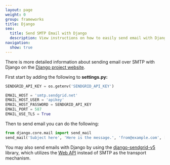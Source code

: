 ```yaml
---
layout: page
weight: 0
group: frameworks
title: Django
seo:
  title: Send SMTP Email with Django
  description: View instructions on how to easily send email with Django using SendGrid, by setting up setting up Django's built in mail library.
navigation:
  show: true
---
```


There is more detailed information about sending email over SMTP with Django on the [Django project website](https://docs.djangoproject.com/en/dev/topics/email/).

First start by adding the following to **settings.py:**

``` python
SENDGRID_API_KEY = os.getenv('SENDGRID_API_KEY')

EMAIL_HOST = 'smtp.sendgrid.net'
EMAIL_HOST_USER = 'apikey'
EMAIL_HOST_PASSWORD = SENDGRID_API_KEY
EMAIL_PORT = 587
EMAIL_USE_TLS = True
```

Then to send email you can do the following:

``` python
from django.core.mail import send_mail
send_mail('Subject here', 'Here is the message.', 'from@example.com', ['to@example.com'], fail_silently=False)
```

<call-out>

You may also send emails with Django by using the [django-sendgrid-v5](https://github.com/sklarsa/django-sendgrid-v5) library, which utilizes the [Web API]({{%20root_url%20}}/API_Reference/Web_API/index.html) instead of SMTP as the transport mechanism.

</call-out>
